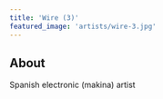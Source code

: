 ```yaml
---
title: 'Wire (3)'
featured_image: 'artists/wire-3.jpg'
---
```


## About

Spanish electronic (makina) artist
